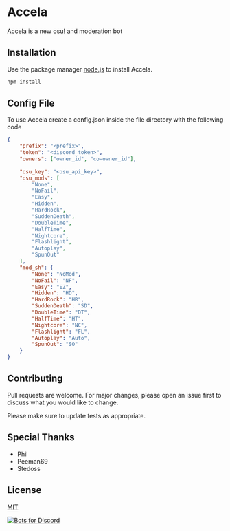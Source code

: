 # Accela

Accela is a new osu! and moderation bot

## Installation

Use the package manager [node.js](https://nodejs.org/en/) to install Accela.

```bash
npm install
```

## Config File

To use Accela create a config.json inside the file directory with the following code

```json
{
	"prefix": "<prefix>",
	"token": "<discord_token>",
	"owners": ["owner_id", "co-owner_id"],
	
	"osu_key": "<osu_api_key>",
	"osu_mods": [ 
		"None",
		"NoFail", 
		"Easy", 
		"Hidden", 
		"HardRock", 
		"SuddenDeath", 
		"DoubleTime", 
		"HalfTime", 
		"Nightcore", 
		"Flashlight", 
		"Autoplay", 
		"SpunOut"
	],
	"mod_sh": {
		"None": "NoMod",
		"NoFail": "NF",
		"Easy": "EZ",
		"Hidden": "HD",
		"HardRock": "HR",
		"SuddenDeath": "SD",
		"DoubleTime": "DT",
		"HalfTime": "HT",
		"Nightcore": "NC",
		"Flashlight": "FL",
		"Autoplay": "Auto",
		"SpunOut": "SO"
	}
}
```

## Contributing
Pull requests are welcome. For major changes, please open an issue first to discuss what you would like to change.

Please make sure to update tests as appropriate.

## Special Thanks
- Phil
- Peeman69
- Stedoss

## License
[MIT](https://choosealicense.com/licenses/mit/)

 [![Bots for Discord](https://botsfordiscord.com/api/bot/687856844848234502/widget)](https://botsfordiscord.com/bots/687856844848234502)
